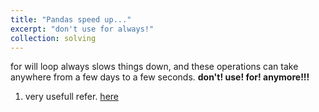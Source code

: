```yaml
---
title: "Pandas speed up..."
excerpt: "don't use for always!"
collection: solving
---
```


for will loop always slows things down, and these operations can take anywhere from a few days to a few seconds.
**don't! use! for! anymore!!!**
1. very usefull refer. [here](https://juejin.cn/post/6953893780080721956)
   
